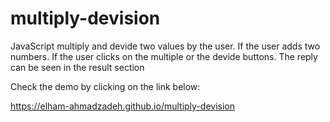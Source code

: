 # multiply-devision
JavaScript multiply and devide two values by the user.
If the user adds two numbers. If the user clicks on the multiple or the devide buttons. The reply can be seen in the result section

Check the demo by clicking on the link below:

 https://elham-ahmadzadeh.github.io/multiply-devision
